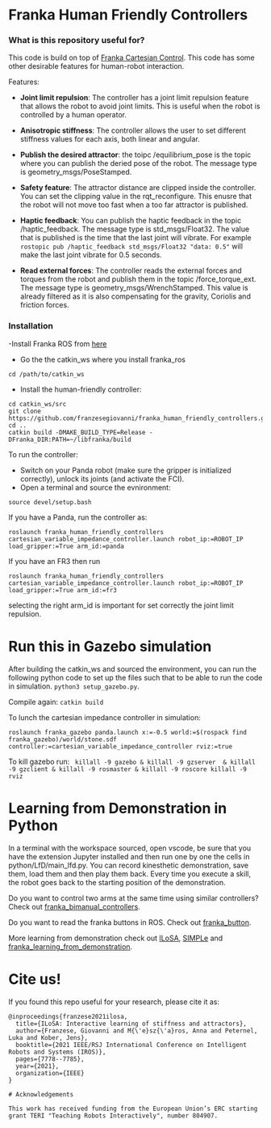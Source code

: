 # Franka Human Friendly Controllers

### What is this repository useful for? 
This code is build on top of [Franka Cartesian Control](https://github.com/frankaemika/franka_ros/blob/develop/franka_example_controllers/src/cartesian_impedance_example_controller.cpp). 
This code has some other desirable features for human-robot interaction.

Features:

- **Joint limit repulsion**: The controller has a joint limit repulsion feature that allows the robot to avoid joint limits. This is useful when the robot is controlled by a human operator.

- **Anisotropic stiffness**: The controller allows the user to set different stiffness values for each axis, both linear and angular.

- **Publish the desired attractor**: the toipc /equilibrium_pose is the topic where you can publish the deried pose of the robot. The message type is geometry_msgs/PoseStamped.

- **Safety feature**: The attractor distance are clipped inside the controller. You can set the clipping value in the rqt_reconfigure. This enusre that the robot will not move too fast when a too far attractor is published.

- **Haptic feedback**: You can publish the haptic feedback in the topic /haptic_feedback. The message type is std_msgs/Float32. The value that is published is the time that the last joint will vibrate. For example 
`
rostopic pub /haptic_feedback std_msgs/Float32 "data: 0.5"
`
will make the last joint vibrate for 0.5 seconds.
- **Read external forces**: The controller reads the external forces and torques from the robot and publish them in the topic /force_torque_ext. The message type is geometry_msgs/WrenchStamped. This value is already filtered as it is also compensating for the gravity, Coriolis and friction forces.

### Installation 
-Install Franka ROS from [here](https://frankaemika.github.io/docs/installation_linux.html)

- Go the the catkin_ws where you install franka_ros
```
cd /path/to/catkin_ws
```
- Install the human-friendly controller:

```
cd catkin_ws/src
git clone https://github.com/franzesegiovanni/franka_human_friendly_controllers.git
cd .. 
catkin build -DMAKE_BUILD_TYPE=Release -DFranka_DIR:PATH=~/libfranka/build
```

To run the controller:
- Switch on your Panda robot (make sure the gripper is initialized correctly), unlock its joints (and activate the FCI).
- Open a terminal and source the evnironment:
 ```
 source devel/setup.bash
 ```
 If you have a Panda, run the controller as:
 ```
 roslaunch franka_human_friendly_controllers cartesian_variable_impedance_controller.launch robot_ip:=ROBOT_IP load_gripper:=True arm_id:=panda
 ```

If you have an FR3 then run 

 ```
 roslaunch franka_human_friendly_controllers cartesian_variable_impedance_controller.launch robot_ip:=ROBOT_IP load_gripper:=True arm_id:=fr3
 ```

 selecting the right arm_id is important for set correctly the joint limit repulsion.

# Run this in Gazebo simulation
After building the catkin_ws and sourced the environment, you can run the following python code to set up the files such that to be able to run the code in simulation.
``` python3 setup_gazebo.py ```. 

Compile again: 
``` catkin build ```

To lunch the cartesian impedance controller in simulation: 

``` roslaunch franka_gazebo panda.launch x:=-0.5 world:=$(rospack find franka_gazebo)/world/stone.sdf controller:=cartesian_variable_impedance_controller rviz:=true ```

To kill gazebo run:
``` killall -9 gazebo & killall -9 gzserver  & killall -9 gzclient & killall -9 rosmaster & killall -9 roscore killall -9 rviz```


# Learning from Demonstration in Python

In a terminal with the workspace sourced, open vscode, be sure that you have the extension Jupyter installed and then run one by one the cells in python/LfD/main_lfd.py. You can record kinesthetic demonstration, save them, load them and then play them back. Every time you execute a skill, the robot goes back to the starting position of the demonstration.

Do you want to control two arms at the same time using similar controllers? Check out [franka_bimanual_controllers](https://github.com/franzesegiovanni/franka_bimanual_controllers).

Do you want to read the franka buttons in ROS. Check out [franka_button](https://github.com/franzesegiovanni/franka_buttons).

More learning from demonstration check out [ILoSA](https://github.com/franzesegiovanni/ILoSA), [SIMPLe](https://github.com/franzesegiovanni/SIMPLe) and [franka_learning_from_demonstration](https://github.com/platonics-delft/franka_learning_from_demonstrations).

# Cite us! 
If you found this repo useful for your research, please cite it as:

```
@inproceedings{franzese2021ilosa,
  title={ILoSA: Interactive learning of stiffness and attractors},
  author={Franzese, Giovanni and M{\'e}sz{\'a}ros, Anna and Peternel, Luka and Kober, Jens},
  booktitle={2021 IEEE/RSJ International Conference on Intelligent Robots and Systems (IROS)},
  pages={7778--7785},
  year={2021},
  organization={IEEE}
}
```

```
# Acknowledgements

This work has received funding from the European Union’s ERC starting grant TERI "Teaching Robots Interactively", number 804907. 